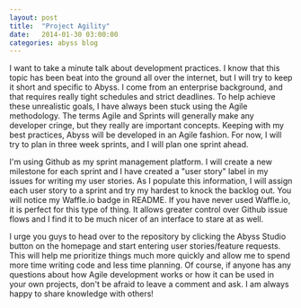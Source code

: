 ```yaml
---
layout: post
title:  "Project Agility"
date:   2014-01-30 03:00:00
categories: abyss blog
---
```


I want to take a minute talk about development practices. I know that this topic has
been beat into the ground all over the internet, but I will try to keep it short and
specific to Abyss. I come from an enterprise background, and that requires really
tight schedules and strict deadlines. To help achieve these unrealistic goals, I have
always been stuck using the Agile methodology. The terms Agile and Sprints will
generally make any developer cringe, but they really are important concepts. Keeping
with my best practices, Abyss will be developed in an Agile fashion. For now, I will
try to plan in three week sprints, and I will plan one sprint ahead. 

I'm using Github as my sprint management platform. I will create a new milestone for
each sprint and I have created a "user story" label in my issues for writing my
user stories. As I populate this information, I will assign each user story to a
sprint and try my hardest to knock the backlog out. You will notice my Waffle.io 
badge in README. If you have never used Waffle.io, it is perfect for this type of
thing. It allows greater control over Github issue flows and I find it to be much 
nicer of an interface to stare at as well.

I urge you guys to head over to the repository by clicking the Abyss Studio button on
the homepage and start entering user stories/feature requests. This will help me
prioritize things much more quickly and allow me to spend more time writing code and
less time planning. Of course, if anyone has any questions about how Agile development
works or how it can be used in your own projects, don't be afraid to leave a comment
and ask. I am always happy to share knowledge with others!
